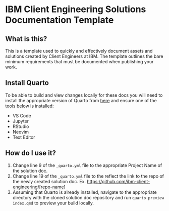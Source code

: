 # IBM Client Engineering Solutions Documentation Template

## What is this?

This is a template used to quickly and effectively document assets and solutions created by Client Engineers at IBM. The template outlines the bare minimum requirements that must be documented when publishing your work.

## Install Quarto
To be able to build and view changes locally for these docs you will need to install the appropriate version of Quarto from [here](https://quarto.org/docs/get-started/) and ensure one of the tools below is installed:
* VS Code
* Jupyter
* RStudio
* Neovim
* Text Editor

## How do I use it?
1. Change line 9 of the `_quarto.yml` file to the appropriate Project Name of the solution doc.
2. Change line 19 of the `_quarto.yml` file to the reflect the link to the repo of the newly created solution doc. Ex. https://github.com/ibm-client-engineering/[repo-name]
3. Assuming that Quarto is already installed, navigate to the appropriate directory with the cloned solution doc repository and run `quarto preview index.qmd` to preview your build locally.

